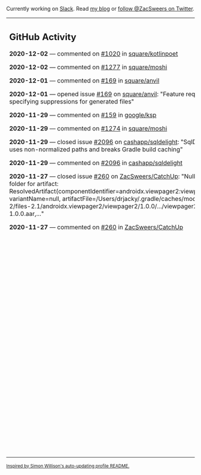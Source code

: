 Currently working on [Slack](https://slack.com/). Read [my blog](https://zacsweers.dev/) or [follow @ZacSweers on Twitter](https://twitter.com/ZacSweers).

<table><tr><td valign="top" width="60%">

## GitHub Activity
<!-- githubActivity starts -->
**2020-12-02** — commented on [#1020](https://github.com/square/kotlinpoet/issues/1020#issuecomment-737083352) in [square/kotlinpoet](https://api.github.com/repos/square/kotlinpoet)

**2020-12-02** — commented on [#1277](https://github.com/square/moshi/issues/1277#issuecomment-737069169) in [square/moshi](https://api.github.com/repos/square/moshi)

**2020-12-01** — commented on [#169](https://github.com/square/anvil/issues/169#issuecomment-736716439) in [square/anvil](https://api.github.com/repos/square/anvil)

**2020-12-01** — opened issue [#169](https://api.github.com/repos/square/anvil/issues/169) on [square/anvil](https://api.github.com/repos/square/anvil): "Feature request: allow specifying suppressions for generated files"

**2020-11-29** — commented on [#159](https://github.com/google/ksp/issues/159#issuecomment-735470764) in [google/ksp](https://api.github.com/repos/google/ksp)

**2020-11-29** — commented on [#1274](https://github.com/square/moshi/issues/1274#issuecomment-735418304) in [square/moshi](https://api.github.com/repos/square/moshi)

**2020-11-29** — closed issue [#2096](https://api.github.com/repos/cashapp/sqldelight/issues/2096) on [cashapp/sqldelight](https://api.github.com/repos/cashapp/sqldelight): "SqlDelightTask uses non-normalized paths and breaks Gradle build caching"

**2020-11-29** — commented on [#2096](https://github.com/cashapp/sqldelight/issues/2096#issuecomment-735403555) in [cashapp/sqldelight](https://api.github.com/repos/cashapp/sqldelight)

**2020-11-27** — closed issue [#260](https://api.github.com/repos/ZacSweers/CatchUp/issues/260) on [ZacSweers/CatchUp](https://api.github.com/repos/ZacSweers/CatchUp): "Null extracted folder for artifact: ResolvedArtifact(componentIdentifier=androidx.viewpager2:viewpager2:1.0.0, variantName=null, artifactFile=/Users/drjacky/.gradle/caches/modules-2/files-2.1/androidx.viewpager2/viewpager2/1.0.0/.../viewpager2-1.0.0.aar,..."

**2020-11-27** — commented on [#260](https://github.com/ZacSweers/CatchUp/issues/260#issuecomment-735035479) in [ZacSweers/CatchUp](https://api.github.com/repos/ZacSweers/CatchUp)
<!-- githubActivity ends -->
</td><td valign="top" width="40%">

## On My Blog
<!-- blog starts -->
**2020-07-13** — [Time in UI Programming](https://www.zacsweers.dev/time-in-ui/)

**2020-07-08** — [Tick Tock: Desugaring and Timezones](https://www.zacsweers.dev/ticktock-desugaring-timezones/)

**2020-06-11** — [Kotlin Symbol Processing: Early Thoughts](https://www.zacsweers.dev/kotlin-symbol-processor-early-thoughts/)

**2020-05-01** — [Dagger Party Tricks: Extension Functions](https://www.zacsweers.dev/dagger-party-tricks-extension-functions/)

**2020-04-03** — [Making My WFH Life Bearable](https://www.zacsweers.dev/making-wfh-life-bearable/)

**2020-03-16** — [Android's Built-in ProGuard Rules: The Missing Guide](https://www.zacsweers.dev/android-proguard-rules/)

**2020-03-09** — [Stories from Josephine](https://www.zacsweers.dev/stories-from-josephine/)

**2020-02-05** — [It's Nothing](https://www.zacsweers.dev/its-nothing/)

**2020-01-21** — [Butterfly Effects](https://www.zacsweers.dev/butterfly-effects/)

**2019-12-13** — [How to Take a Six Month Sabbatical](https://www.zacsweers.dev/how-to-take-a-six-month-sabbatical/)
<!-- blog ends -->
More on [zacsweers.dev](https://zacsweers.dev/)
</td></tr></table>

<sub><a href="https://simonwillison.net/2020/Jul/10/self-updating-profile-readme/">Inspired by Simon Willison's auto-updating profile README.</a></sub>